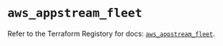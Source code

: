 # `aws_appstream_fleet`

Refer to the Terraform Registory for docs: [`aws_appstream_fleet`](https://registry.terraform.io/providers/hashicorp/aws/5.25.0/docs/resources/appstream_fleet).
